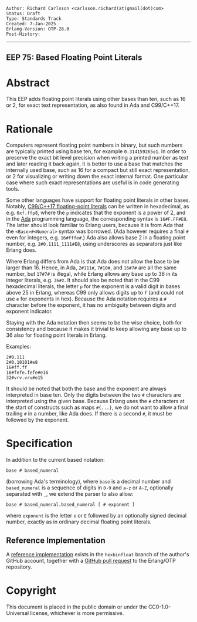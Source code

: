    Author: Richard Carlsson <carlsson.richard(at)gmail(dot)com>
    Status: Draft
    Type: Standards Track
    Created: 7-Jan-2025
    Erlang-Version: OTP-28.0
    Post-History:
****
EEP 75: Based Floating Point Literals
----

Abstract
========

This EEP adds floating point literals using other bases than ten, such
as 16 or 2, for exact text representation, as also found in Ada and
C99/C++17.

Rationale
=========

Computers represent floating point numbers in binary, but such numbers
are typically printed using base ten, for example `0.314159265e1`. In
order to preserve the exact bit level precision when writing a printed
number as text and later reading it back again, it is better to use a
base that matches the internally used base, such as 16 for a compact
but still exact representation, or 2 for visualizing or writing down
the exact internal format. One particular case where such exact
representations are useful is in code generating tools.

Some other languages have support for floating point literals in other
bases. Notably, [C99/C++17 floating-point literals][C99] can be
written in hexadecimal, as e.g. `0xf.ffp8`, where the `p` indicates
that the exponent is a power of 2, and in the [Ada][Ada] programming
language, the corresponding syntax is `16#F.FF#E8`. The latter should
look familiar to Erlang users, because it is from Ada that the
`<Base>#<Numeral>` syntax was borrowed. (Ada however requires a final
`#` even for integers, e.g. `16#fffe#`.) Ada also allows base 2 in a
floating point number, e.g. `2#0.1111_1111#E8`, using underscores as
separators just like Erlang does.

Where Erlang differs from Ada is that Ada does not allow the base to
be larger than 16. Hence, in Ada, `2#111#`, `7#10#`, and `16#7#` are
all the same number, but `17#7#` is illegal, while Erlang allows any
base up to 36 in its integer literals, e.g. `36#z`. It should also be
noted that in the C99 hexadecimal literals, the letter `p` for the
exponent is a valid digit in bases above 25 in Erlang, whereas C99
only allows digits up to `f` (and could not use `e` for exponents in
hex). Because the Ada notation requires a `#` character before the
exponent, it has no ambiguity between digits and exponent indicator.

Staying with the Ada notation then seems to be the wise choice, both
for consistency and because it makes it trivial to keep allowing any
base up to 36 also for floating point literals in Erlang.

Examples:

    2#0.111
    2#0.10101#e8
    16#ff.ff
    16#fefe.fefe#e16
    32#vrv.vrv#e15

It should be noted that both the base and the exponent are always
interpreted in base ten. Only the digits between the two `#`
characters are interpreted using the given base. Because Erlang uses
the `#` characters at the start of constructs such as maps `#{...}`,
we do not want to allow a final trailing `#` in a number, like Ada
does. If there is a second `#`, it must be followed by the exponent.

Specification
========================

In addition to the current based notation:

    base # based_numeral

(borrowing Ada's terminology), where `base` is a decimal number and
`based_numeral` is a sequence of digits in `0-9` and `a-z` or `A-Z`,
optionally separated with `_`, we extend the parser to also allow:

    base # based_numeral.based_numeral [ # exponent ]

where `exponent` is the letter `e` or `E` followed by an optionally
signed decimal number, exactly as in ordinary decimal floating point
literals.

Reference Implementation
------------------------

A [reference implementation][GitHub branch] exists in the
`hexbinfloat` branch of the author's GitHub account, together with a
[GitHub pull request][GitHub PR] to the Erlang/OTP repository.

[C99]: https://en.cppreference.com/w/cpp/language/floating_literal
    "C99 and C++17 Floating-point Literal"

[Ada]: https://ada-lang.io/docs/arm/AA-2/AA-2.4#242--based-literals
   "Ada Based Literals"

[GitHub branch]: https://github.com/richcarl/otp/tree/hexbinfloat
    "Reference implementation branch on GitHub"

[GitHub PR]: https://github.com/erlang/otp/pull/9106
    "GitHub Pull Request"

Copyright
=========

This document is placed in the public domain or under the CC0-1.0-Universal
license, whichever is more permissive.

[EmacsVar]: <> "Local Variables:"
[EmacsVar]: <> "mode: indented-text"
[EmacsVar]: <> "indent-tabs-mode: nil"
[EmacsVar]: <> "sentence-end-double-space: t"
[EmacsVar]: <> "fill-column: 70"
[EmacsVar]: <> "coding: utf-8"
[EmacsVar]: <> "End:"
[VimVar]: <> " vim: set fileencoding=utf-8 expandtab shiftwidth=4 softtabstop=4: "
